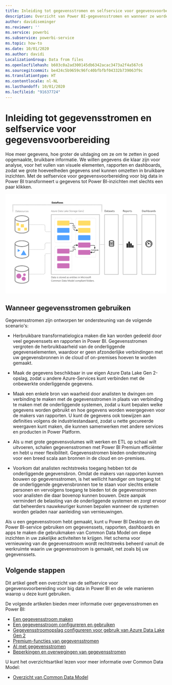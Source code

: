 ```yaml
---
title: Inleiding tot gegevensstromen en selfservice voor gegevensvoorbereiding
description: Overzicht van Power BI-gegevensstromen en wanneer ze worden gebruikt
author: davidiseminger
ms.reviewer: ''
ms.service: powerbi
ms.subservice: powerbi-service
ms.topic: how-to
ms.date: 10/01/2020
ms.author: davidi
LocalizationGroup: Data from files
ms.openlocfilehash: b603c0a2ad300145db6342acac3473a2f4a567c6
ms.sourcegitcommit: be424c5b9659c96fc40bfbfbf04332b739063f9c
ms.translationtype: HT
ms.contentlocale: nl-NL
ms.lasthandoff: 10/01/2020
ms.locfileid: "91637724"
---
```

# <a name="introduction-to-dataflows-and-self-service-data-prep"></a>Inleiding tot gegevensstromen en selfservice voor gegevensvoorbereiding

Hoe meer gegevens, hoe groter de uitdaging om ze om te zetten in goed opgemaakte, bruikbare informatie. We willen gegevens die klaar zijn voor analyse, voor het vullen van visuele elementen, rapporten en dashboards, zodat we grote hoeveelheden gegevens snel kunnen omzetten in bruikbare inzichten. Met de selfservice voor gegevensvoorbereiding voor big data in Power BI transformeert u gegevens tot Power BI-inzichten met slechts een paar klikken.

![stroom van gegevens](media/dataflows-introduction-self-service-flow.png)

## <a name="when-to-use-dataflows"></a>Wanneer gegevensstromen gebruiken

Gegevensstromen zijn ontworpen ter ondersteuning van de volgende scenario's:

* Herbruikbare transformatielogica maken die kan worden gedeeld door veel gegevenssets en rapporten in Power BI. Gegevensstromen vergroten de herbruikbaarheid van de onderliggende gegevenselementen, waardoor er geen afzonderlijke verbindingen met uw gegevensbronnen in de cloud of on-premises hoeven te worden gemaakt.

* Maak de gegevens beschikbaar in uw eigen Azure Data Lake Gen 2-opslag, zodat u andere Azure-Services kunt verbinden met de onbewerkte onderliggende gegevens.

* Maak een enkele bron van waarheid door analisten te dwingen om verbinding te maken met de gegevensstromen in plaats van verbinding te maken met de onderliggende systemen, zodat u kunt bepalen welke gegevens worden gebruikt en hoe gegevens worden weergegeven voor de makers van rapporten. U kunt de gegevens ook toewijzen aan definities volgens de industriestandaard, zodat u nette gecureerde weergaven kunt maken, die kunnen samenwerken met andere services en producten in Power Platform.

* Als u met grote gegevensvolumes wilt werken en ETL op schaal wilt uitvoeren, schalen gegevensstromen met Power BI Premium efficiënter en hebt u meer flexibiliteit. Gegevensstromen bieden ondersteuning voor een breed scala aan bronnen in de cloud en on-premises. 

* Voorkom dat analisten rechtstreeks toegang hebben tot de onderliggende gegevensbron. Omdat de makers van rapporten kunnen bouwen op gegevensstromen, is het wellicht handiger om toegang tot de onderliggende gegevensbronnen toe te staan voor slechts enkele personen en vervolgens toegang te bieden tot de gegevensstromen voor analisten die daar bovenop kunnen bouwen. Deze aanpak vermindert de belasting van de onderliggende systemen en zorgt ervoor dat beheerders nauwkeuriger kunnen bepalen wanneer de systemen worden geladen naar aanleiding van vernieuwingen.

Als u een gegevensstroom hebt gemaakt, kunt u Power BI Desktop en de Power BI-service gebruiken om gegevenssets, rapporten, dashboards en apps te maken die gebruikmaken van Common Data Model om diepe inzichten in uw zakelijke activiteiten te krijgen. Het schema voor vernieuwing van de gegevensstroom wordt rechtstreeks beheerd vanuit de werkruimte waarin uw gegevensstroom is gemaakt, net zoals bij uw gegevenssets.

## <a name="next-steps"></a>Volgende stappen
Dit artikel geeft een overzicht van de selfservice voor gegevensvoorbereiding voor big data in Power BI en de vele manieren waarop u deze kunt gebruiken. 

De volgende artikelen bieden meer informatie over gegevensstromen en Power BI:

* [Een gegevensstroom maken](dataflows-create.md)
* [Een gegevensstroom configureren en gebruiken](dataflows-configure-consume.md)
* [Gegevensstroomopslag configureren voor gebruik van Azure Data Lake Gen 2](dataflows-azure-data-lake-storage-integration.md)
* [Premium-functies van gegevensstromen](dataflows-premium-features.md)
* [AI met gegevensstromen](dataflows-machine-learning-integration.md)
* [Beperkingen en overwegingen van gegevensstromen](dataflows-features-limitations.md)


U kunt het overzichtsartikel lezen voor meer informatie over Common Data Model:
* [Overzicht van Common Data Model](https://docs.microsoft.com/powerapps/common-data-model/overview)